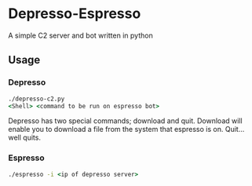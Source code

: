 # Depresso-Espresso
 A simple C2 server and bot written in python

## Usage
### Depresso
``` cmd
./depresso-c2.py
<Shell> <command to be run on espresso bot>
```
Depresso has two special commands; download and quit. Download will enable you to download a file from the system that espresso is on. Quit... well quits.

### Espresso
```cmd
./espresso -i <ip of depresso server>
```
